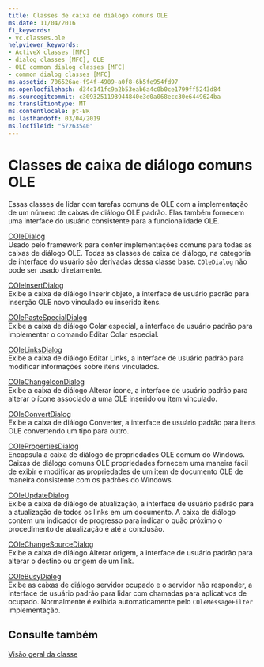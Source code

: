 ```yaml
---
title: Classes de caixa de diálogo comuns OLE
ms.date: 11/04/2016
f1_keywords:
- vc.classes.ole
helpviewer_keywords:
- ActiveX classes [MFC]
- dialog classes [MFC], OLE
- OLE common dialog classes [MFC]
- common dialog classes [MFC]
ms.assetid: 706526ae-f94f-4909-a0f8-6b5fe954fd97
ms.openlocfilehash: d34c141fc9a2b53eab6a4c0b0ce1799ff5243d84
ms.sourcegitcommit: c3093251193944840e3d0a068ecc30e6449624ba
ms.translationtype: MT
ms.contentlocale: pt-BR
ms.lasthandoff: 03/04/2019
ms.locfileid: "57263540"
---
```

# <a name="ole-common-dialog-classes"></a>Classes de caixa de diálogo comuns OLE

Essas classes de lidar com tarefas comuns de OLE com a implementação de um número de caixas de diálogo OLE padrão. Elas também fornecem uma interface do usuário consistente para a funcionalidade OLE.

[COleDialog](../mfc/reference/coledialog-class.md)<br/>
Usado pelo framework para conter implementações comuns para todas as caixas de diálogo OLE. Todas as classes de caixa de diálogo, na categoria de interface do usuário são derivadas dessa classe base. `COleDialog` não pode ser usado diretamente.

[COleInsertDialog](../mfc/reference/coleinsertdialog-class.md)<br/>
Exibe a caixa de diálogo Inserir objeto, a interface de usuário padrão para inserção OLE novo vinculado ou inserido itens.

[COlePasteSpecialDialog](../mfc/reference/colepastespecialdialog-class.md)<br/>
Exibe a caixa de diálogo Colar especial, a interface de usuário padrão para implementar o comando Editar Colar especial.

[COleLinksDialog](../mfc/reference/colelinksdialog-class.md)<br/>
Exibe a caixa de diálogo Editar Links, a interface de usuário padrão para modificar informações sobre itens vinculados.

[COleChangeIconDialog](../mfc/reference/colechangeicondialog-class.md)<br/>
Exibe a caixa de diálogo Alterar ícone, a interface de usuário padrão para alterar o ícone associado a uma OLE inserido ou item vinculado.

[COleConvertDialog](../mfc/reference/coleconvertdialog-class.md)<br/>
Exibe a caixa de diálogo Converter, a interface de usuário padrão para itens OLE convertendo um tipo para outro.

[COlePropertiesDialog](../mfc/reference/colepropertiesdialog-class.md)<br/>
Encapsula a caixa de diálogo de propriedades OLE comum do Windows. Caixas de diálogo comuns OLE propriedades fornecem uma maneira fácil de exibir e modificar as propriedades de um item de documento OLE de maneira consistente com os padrões do Windows.

[COleUpdateDialog](../mfc/reference/coleupdatedialog-class.md)<br/>
Exibe a caixa de diálogo de atualização, a interface de usuário padrão para a atualização de todos os links em um documento. A caixa de diálogo contém um indicador de progresso para indicar o quão próximo o procedimento de atualização é até a conclusão.

[COleChangeSourceDialog](../mfc/reference/colechangesourcedialog-class.md)<br/>
Exibe a caixa de diálogo Alterar origem, a interface de usuário padrão para alterar o destino ou origem de um link.

[COleBusyDialog](../mfc/reference/colebusydialog-class.md)<br/>
Exibe as caixas de diálogo servidor ocupado e o servidor não responder, a interface de usuário padrão para lidar com chamadas para aplicativos de ocupado. Normalmente é exibida automaticamente pelo `COleMessageFilter` implementação.

## <a name="see-also"></a>Consulte também

[Visão geral da classe](../mfc/class-library-overview.md)
